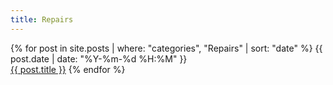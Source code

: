 ```yaml
---
title: Repairs
---
```


{% for post in site.posts | where: "categories", "Repairs" | sort: "date" %}
{{ post.date | date: "%Y-%m-%d %H:%M" }}  
[{{ post.title }}]({{post.url}})
{% endfor %}
